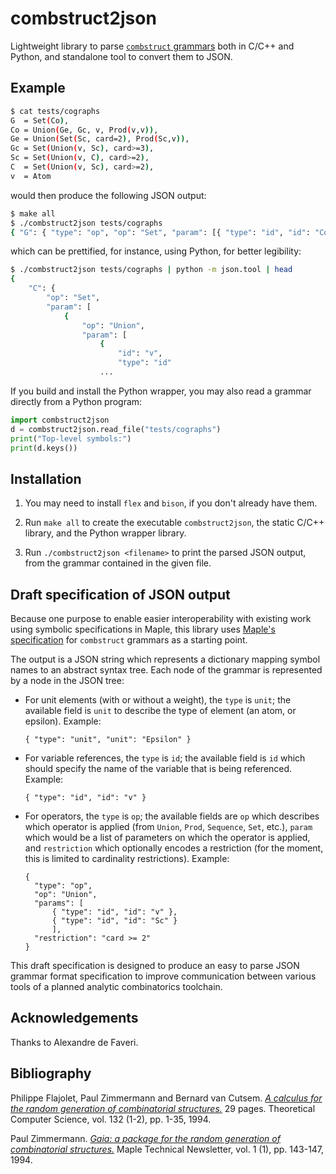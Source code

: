 # combstruct2json

Lightweight library to parse
[`combstruct` grammars](https://www.maplesoft.com/support/help/maple/view.aspx?path=combstruct)
both in C/C++ and Python, and standalone tool to convert them to JSON.

## Example

```bash
$ cat tests/cographs
G  = Set(Co),
Co = Union(Ge, Gc, v, Prod(v,v)),
Ge = Union(Set(Sc, card=2), Prod(Sc,v)),
Gc = Set(Union(v, Sc), card>=3),
Sc = Set(Union(v, C), card>=2),
C  = Set(Union(v, Sc), card>=2),
v  = Atom
```

would then produce the following JSON output:

```bash
$ make all
$ ./combstruct2json tests/cographs
{ "G": { "type": "op", "op": "Set", "param": [{ "type": "id", "id": "Co" }] }, "Co": { "type": "op", "op": "Union", "param": [ { "type": "id", "id": "Ge" }, { "type": "id", "id":"Gc" }, { "type": "id", "id": "v" }, { "type": "op", "op": "Prod", "param": [ { "type": "id", "id": "v" }, { "type": "id", "id": "v" } ] } ] }, "Ge": { "type": "op", "op": "Union", "param": [ { "type": "op", "op": "Set", "param": [{ "type": "id", "id": "Sc" }], "restriction": "card = 2" }, { "type": "op", "op": "Prod", "param": [ { "type": "id", "id": "Sc" }, { "type": "id", "id": "v" } ] } ] }, "Gc": { "type": "op", "op": "Set", "param": [{ "type": "op", "op": "Union", "param": [ { "type": "id", "id": "v" }, { "type": "id", "id":"Sc" } ] }], "restriction": "card >= 3" }, "Sc": { "type": "op", "op": "Set", "param": [{ "type": "op", "op": "Union", "param": [ { "type": "id", "id": "v" }, { "type": "id", "id": "C" } ] }], "restriction": "card >= 2" }, "C": { "type": "op", "op": "Set", "param": [{ "type": "op", "op": "Union", "param": [ { "type": "id", "id": "v" }, { "type": "id", "id": "Sc" } ] }], "restriction": "card >= 2" }, "v": { "type": "unit", "unit": "Atom" }}
```

which can be prettified, for instance, using Python, for better legibility:

```bash
$ ./combstruct2json tests/cographs | python -m json.tool | head
{
    "C": {
        "op": "Set",
        "param": [
            {
                "op": "Union",
                "param": [
                    {
                        "id": "v",
                        "type": "id"
                    ...
```

If you build and install the Python wrapper, you may also read a grammar directly
from a Python program:

```python
import combstruct2json
d = combstruct2json.read_file("tests/cographs")
print("Top-level symbols:")
print(d.keys())
```

## Installation

1. You may need to install `flex` and `bison`, if you don't already have them.

2. Run `make all` to create the executable `combstruct2json`, the static C/C++
   library, and the Python wrapper library.

3. Run `./combstruct2json <filename>` to print the parsed JSON output, from the
   grammar contained in the given file.

## Draft specification of JSON output

Because one purpose to enable easier interoperability with existing work using
symbolic specifications in Maple, this library uses
[Maple's specification](https://www.maplesoft.com/support/help/maple/view.aspx?path=combstruct)
for `combstruct` grammars as a starting point.

The output is a JSON string which represents a dictionary mapping symbol names
to an abstract syntax tree. Each node of the grammar is represented by a node
in the JSON tree:

- For unit elements (with or without a weight), the `type` is `unit`; the
  available field is `unit` to describe the type of element (an atom, or epsilon). Example:

  ```
  { "type": "unit", "unit": "Epsilon" }
  ```

- For variable references, the `type` is `id`; the available field is `id` which
  should specify the name of the variable that is being referenced.
  Example:

  ```
  { "type": "id", "id": "v" }
  ```

- For operators, the `type` is `op`; the available fields are `op` which describes
  which operator is applied (from `Union`, `Prod`, `Sequence`, `Set`, etc.),
  `param` which would be a list of parameters on which the operator is applied, and `restriction` which optionally encodes a restriction (for the moment, this is
  limited to cardinality restrictions). Example:

  ```
  {
    "type": "op",
    "op": "Union",
    "params": [
        { "type": "id", "id": "v" },
        { "type": "id", "id": "Sc" }
        ],
    "restriction": "card >= 2"
  }
  ```

This draft specification is designed to produce an easy to parse JSON grammar format
specification to improve communication between various tools of a planned analytic
combinatorics toolchain.

## Acknowledgements

Thanks to Alexandre de Faveri.

## Bibliography

Philippe Flajolet, Paul Zimmermann and  Bernard van Cutsem. [*A calculus for the random generation of combinatorial structures.*](http://algo.inria.fr/flajolet/Publications/RR-1830.pdf) 29 pages. Theoretical Computer Science, vol. 132 (1-2), pp. 1-35, 1994.

Paul Zimmermann. [*Gaia: a package for the random generation of combinatorial structures.*](http://plouffe.fr/simon/math/fpsac1993b.pdf#page=153) Maple Technical Newsletter, vol. 1 (1), pp. 143-147, 1994.

